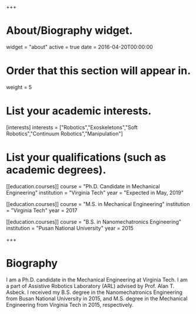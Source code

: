 +++
# About/Biography widget.
widget = "about"
active = true
date = 2016-04-20T00:00:00

# Order that this section will appear in.
weight = 5

# List your academic interests.
[interests]
  interests = ["Robotics","Exoskeletons","Soft Robotics","Continuum Robotics","Manipulation"]

# List your qualifications (such as academic degrees).
[[education.courses]]
  course = "Ph.D. Candidate in Mechanical Engineering"
  institution = "Virginia Tech"
  year = "Expected in May, 2019"

[[education.courses]]
  course = "M.S. in Mechanical Engineering"
  institution = "Virginia Tech"
  year = 2017

[[education.courses]]
  course = "B.S. in Nanomechatronics Engineering"
  institution = "Pusan National University"
  year = 2015
 
+++

# Biography

I am a Ph.D. candidate in the Mechanical Engineering at Virginia Tech. I am a part of Assistive Robotics Laboratory (ARL) advised by Prof. Alan T. Asbeck. I received my B.S. degree in the Nanomechatronics Engineering from Busan National University in 2015, and M.S. degree in the Mechanical Engineering from Virginia Tech in 2015, respectively.
